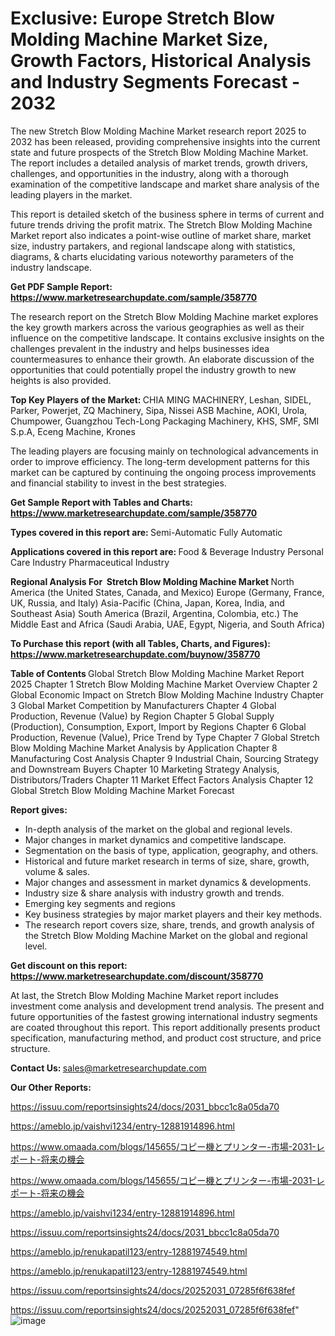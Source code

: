 # Exclusive: Europe Stretch Blow Molding Machine Market Size, Growth Factors, Historical Analysis and Industry Segments Forecast - 2032

The new Stretch Blow Molding Machine Market research report 2025 to 2032 has been released, providing comprehensive insights into the current state and future prospects of the Stretch Blow Molding Machine Market. The report includes a detailed analysis of market trends, growth drivers, challenges, and opportunities in the industry, along with a thorough examination of the competitive landscape and market share analysis of the leading players in the market.

This report is detailed sketch of the business sphere in terms of current and future trends driving the profit matrix. The Stretch Blow Molding Machine Market report also indicates a point-wise outline of market share, market size, industry partakers, and regional landscape along with statistics, diagrams, &amp; charts elucidating various noteworthy parameters of the industry landscape.

<strong><b>Get PDF Sample Report: <a href=https://www.marketresearchupdate.com/sample/358770>https://www.marketresearchupdate.com/sample/358770</a></b></strong>

The research report on the Stretch Blow Molding Machine market explores the key growth markers across the various geographies as well as their influence on the competitive landscape. It contains exclusive insights on the challenges prevalent in the industry and helps businesses idea countermeasures to enhance their growth. An elaborate discussion of the opportunities that could potentially propel the industry growth to new heights is also provided.

<strong><b>Top Key Players of the Market:
</b></strong>CHIA MING MACHINERY, Leshan, SIDEL, Parker, Powerjet, ZQ Machinery, Sipa, Nissei ASB Machine, AOKI, Urola, Chumpower, Guangzhou Tech-Long Packaging Machinery, KHS, SMF, SMI S.p.A, Eceng Machine, Krones<strong><b>
</b></strong>

The leading players are focusing mainly on technological advancements in order to improve efficiency. The long-term development patterns for this market can be captured by continuing the ongoing process improvements and financial stability to invest in the best strategies.

<strong><b>Get Sample Report with Tables and Charts: <a href=https://www.marketresearchupdate.com/sample/358770>https://www.marketresearchupdate.com/sample/358770</a></b></strong>

<strong><b>Types covered in this report are:
</b></strong>Semi-Automatic
Fully Automatic<strong><b>
</b></strong>

<strong><b>Applications covered in this report are:
</b></strong>Food & Beverage Industry
Personal Care Industry
Pharmaceutical Industry<strong><b>
</b></strong>

<strong><b>Regional Analysis For  Stretch Blow Molding Machine Market</b></strong><strong><b>
</b></strong>North America (the United States, Canada, and Mexico)
Europe (Germany, France, UK, Russia, and Italy)
Asia-Pacific (China, Japan, Korea, India, and Southeast Asia)
South America (Brazil, Argentina, Colombia, etc.)
The Middle East and Africa (Saudi Arabia, UAE, Egypt, Nigeria, and South Africa)

<strong><b>To Purchase this report (with all Tables, Charts, and Figures): <a href=https://www.marketresearchupdate.com/buynow/358770>https://www.marketresearchupdate.com/buynow/358770</a></b></strong>

<strong><b>Table of Contents</b></strong><strong><b>
</b></strong>Global Stretch Blow Molding Machine Market Report 2025
Chapter 1 Stretch Blow Molding Machine Market Overview
Chapter 2 Global Economic Impact on Stretch Blow Molding Machine Industry
Chapter 3 Global Market Competition by Manufacturers
Chapter 4 Global Production, Revenue (Value) by Region
Chapter 5 Global Supply (Production), Consumption, Export, Import by Regions
Chapter 6 Global Production, Revenue (Value), Price Trend by Type
Chapter 7 Global Stretch Blow Molding Machine Market Analysis by Application
Chapter 8 Manufacturing Cost Analysis
Chapter 9 Industrial Chain, Sourcing Strategy and Downstream Buyers
Chapter 10 Marketing Strategy Analysis, Distributors/Traders
Chapter 11 Market Effect Factors Analysis
Chapter 12 Global Stretch Blow Molding Machine Market Forecast

<strong><b>Report gives:</b></strong>

- In-depth analysis of the market on the global and regional levels.
- Major changes in market dynamics and competitive landscape.
- Segmentation on the basis of type, application, geography, and others.
- Historical and future market research in terms of size, share, growth, volume &amp; sales.
- Major changes and assessment in market dynamics &amp; developments.
- Industry size &amp; share analysis with industry growth and trends.
- Emerging key segments and regions
- Key business strategies by major market players and their key methods.
- The research report covers size, share, trends, and growth analysis of the Stretch Blow Molding Machine Market on the global and regional level.

<strong><b>Get discount on this report: <a href=https://www.marketresearchupdate.com/discount/358770>https://www.marketresearchupdate.com/discount/358770</a></b></strong>

At last, the Stretch Blow Molding Machine Market report includes investment come analysis and development trend analysis. The present and future opportunities of the fastest growing international industry segments are coated throughout this report. This report additionally presents product specification, manufacturing method, and product cost structure, and price structure.

<strong><b>Contact Us:
</b></strong>sales@marketresearchupdate.com

<strong>Our Other Reports:</strong>

<a href=https://issuu.com/reportsinsights24/docs/2031_bbcc1c8a05da70>https://issuu.com/reportsinsights24/docs/2031_bbcc1c8a05da70</a>

<a href=https://ameblo.jp/vaishvi1234/entry-12881914896.html>https://ameblo.jp/vaishvi1234/entry-12881914896.html</a>

<a href=https://www.omaada.com/blogs/145655/コピー機とプリンター-市場-2031-レポート-将来の機会>https://www.omaada.com/blogs/145655/コピー機とプリンター-市場-2031-レポート-将来の機会</a>

<a href=https://www.omaada.com/blogs/145655/コピー機とプリンター-市場-2031-レポート-将来の機会>https://www.omaada.com/blogs/145655/コピー機とプリンター-市場-2031-レポート-将来の機会</a>

<a href=https://ameblo.jp/vaishvi1234/entry-12881914896.html>https://ameblo.jp/vaishvi1234/entry-12881914896.html</a>

<a href=https://issuu.com/reportsinsights24/docs/2031_bbcc1c8a05da70>https://issuu.com/reportsinsights24/docs/2031_bbcc1c8a05da70</a>

<a href=https://ameblo.jp/renukapatil123/entry-12881974549.html>https://ameblo.jp/renukapatil123/entry-12881974549.html</a>

<a href=https://ameblo.jp/renukapatil123/entry-12881974549.html>https://ameblo.jp/renukapatil123/entry-12881974549.html</a>

<a href=https://issuu.com/reportsinsights24/docs/20252031_07285f6f638fef>https://issuu.com/reportsinsights24/docs/20252031_07285f6f638fef</a>

<a href=https://issuu.com/reportsinsights24/docs/20252031_07285f6f638fef>https://issuu.com/reportsinsights24/docs/20252031_07285f6f638fef</a>"
![image](https://github.com/user-attachments/assets/8fe316df-4061-471e-9417-d7172cfb69de)
